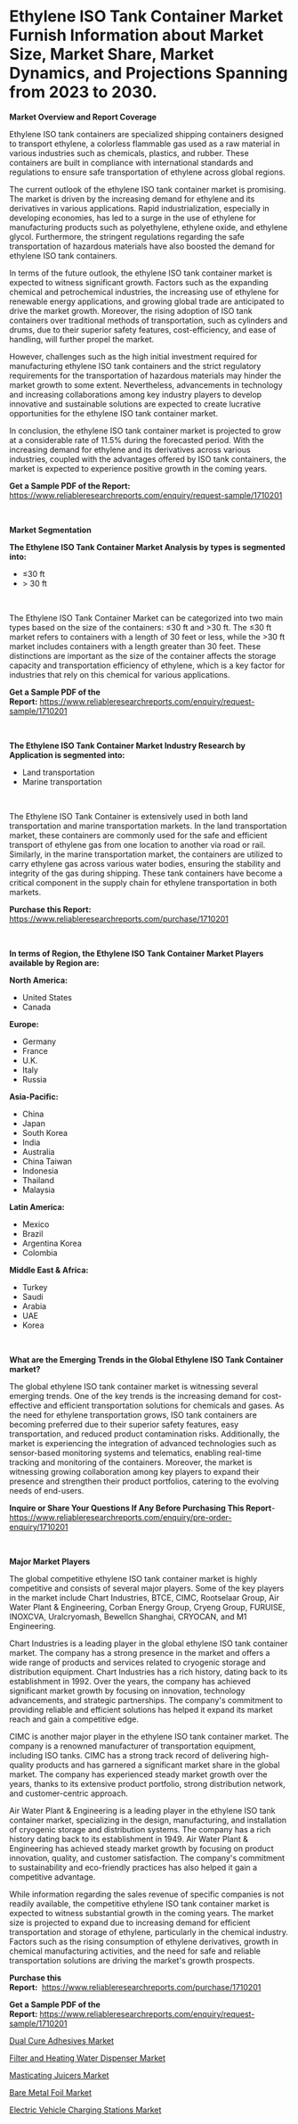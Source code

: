 <p><h1>Ethylene ISO Tank Container Market Furnish Information about Market Size, Market Share, Market Dynamics, and Projections Spanning from 2023 to 2030.</h1></p><p><strong>Market Overview and Report Coverage</strong></p>
<p><p>Ethylene ISO tank containers are specialized shipping containers designed to transport ethylene, a colorless flammable gas used as a raw material in various industries such as chemicals, plastics, and rubber. These containers are built in compliance with international standards and regulations to ensure safe transportation of ethylene across global regions.</p><p>The current outlook of the ethylene ISO tank container market is promising. The market is driven by the increasing demand for ethylene and its derivatives in various applications. Rapid industrialization, especially in developing economies, has led to a surge in the use of ethylene for manufacturing products such as polyethylene, ethylene oxide, and ethylene glycol. Furthermore, the stringent regulations regarding the safe transportation of hazardous materials have also boosted the demand for ethylene ISO tank containers.</p><p>In terms of the future outlook, the ethylene ISO tank container market is expected to witness significant growth. Factors such as the expanding chemical and petrochemical industries, the increasing use of ethylene for renewable energy applications, and growing global trade are anticipated to drive the market growth. Moreover, the rising adoption of ISO tank containers over traditional methods of transportation, such as cylinders and drums, due to their superior safety features, cost-efficiency, and ease of handling, will further propel the market.</p><p>However, challenges such as the high initial investment required for manufacturing ethylene ISO tank containers and the strict regulatory requirements for the transportation of hazardous materials may hinder the market growth to some extent. Nevertheless, advancements in technology and increasing collaborations among key industry players to develop innovative and sustainable solutions are expected to create lucrative opportunities for the ethylene ISO tank container market.</p><p>In conclusion, the ethylene ISO tank container market is projected to grow at a considerable rate of 11.5% during the forecasted period. With the increasing demand for ethylene and its derivatives across various industries, coupled with the advantages offered by ISO tank containers, the market is expected to experience positive growth in the coming years.</p></p>
<p><strong>Get a Sample PDF of the Report:</strong> <a href="https://www.reliableresearchreports.com/enquiry/request-sample/1710201">https://www.reliableresearchreports.com/enquiry/request-sample/1710201</a></p>
<p>&nbsp;</p>
<p><strong>Market Segmentation</strong></p>
<p><strong>The Ethylene ISO Tank Container Market Analysis by types is segmented into:</strong></p>
<p><ul><li>≤30 ft</li><li>> 30 ft</li></ul></p>
<p>&nbsp;</p>
<p><p>The Ethylene ISO Tank Container Market can be categorized into two main types based on the size of the containers: ≤30 ft and >30 ft. The ≤30 ft market refers to containers with a length of 30 feet or less, while the >30 ft market includes containers with a length greater than 30 feet. These distinctions are important as the size of the container affects the storage capacity and transportation efficiency of ethylene, which is a key factor for industries that rely on this chemical for various applications.</p></p>
<p><strong>Get a Sample PDF of the Report:</strong>&nbsp;<a href="https://www.reliableresearchreports.com/enquiry/request-sample/1710201">https://www.reliableresearchreports.com/enquiry/request-sample/1710201</a></p>
<p>&nbsp;</p>
<p><strong>The Ethylene ISO Tank Container Market Industry Research by Application is segmented into:</strong></p>
<p><ul><li>Land transportation</li><li>Marine transportation</li></ul></p>
<p>&nbsp;</p>
<p><p>The Ethylene ISO Tank Container is extensively used in both land transportation and marine transportation markets. In the land transportation market, these containers are commonly used for the safe and efficient transport of ethylene gas from one location to another via road or rail. Similarly, in the marine transportation market, the containers are utilized to carry ethylene gas across various water bodies, ensuring the stability and integrity of the gas during shipping. These tank containers have become a critical component in the supply chain for ethylene transportation in both markets.</p></p>
<p><strong>Purchase this Report:</strong>&nbsp; <a href="https://www.reliableresearchreports.com/purchase/1710201">https://www.reliableresearchreports.com/purchase/1710201</a></p>
<p>&nbsp;</p>
<p><strong>In terms of Region, the Ethylene ISO Tank Container Market Players available by Region are:</strong></p>
<p>
    <p> <strong> North America: </strong>
        <ul>
            <li>United States</li>
            <li>Canada</li>
        </ul>
        </p> 
    <p> <strong> Europe: </strong>
        <ul>
            <li>Germany</li>
            <li>France</li>
            <li>U.K.</li>
            <li>Italy</li>
            <li>Russia</li>
        </ul>
        </p> 
    <p> <strong> Asia-Pacific: </strong>
        <ul>
            <li>China</li>
            <li>Japan</li>
            <li>South Korea</li>
            <li>India</li>
            <li>Australia</li>
            <li>China Taiwan</li>
            <li>Indonesia</li>
            <li>Thailand</li>
            <li>Malaysia</li>
        </ul>
        </p> 
    <p> <strong> Latin America: </strong>
        <ul>
            <li>Mexico</li>
            <li>Brazil</li>
            <li>Argentina Korea</li>
            <li>Colombia</li>
        </ul>
        </p> 
    <p> <strong> Middle East & Africa: </strong>
        <ul>
            <li>Turkey</li>
            <li>Saudi</li>
            <li>Arabia</li>
            <li>UAE</li>
            <li>Korea</li>
        </ul>
    </p>
    </p>
<p>&nbsp;</p>
<p><strong>What are the Emerging Trends in the Global Ethylene ISO Tank Container market?</strong></p>
<p><p>The global ethylene ISO tank container market is witnessing several emerging trends. One of the key trends is the increasing demand for cost-effective and efficient transportation solutions for chemicals and gases. As the need for ethylene transportation grows, ISO tank containers are becoming preferred due to their superior safety features, easy transportation, and reduced product contamination risks. Additionally, the market is experiencing the integration of advanced technologies such as sensor-based monitoring systems and telematics, enabling real-time tracking and monitoring of the containers. Moreover, the market is witnessing growing collaboration among key players to expand their presence and strengthen their product portfolios, catering to the evolving needs of end-users.</p></p>
<p><strong>Inquire or Share Your Questions If Any Before Purchasing This Report</strong>- <a href="https://www.reliableresearchreports.com/enquiry/pre-order-enquiry/1710201">https://www.reliableresearchreports.com/enquiry/pre-order-enquiry/1710201</a></p>
<p>&nbsp;</p>
<p><strong>Major Market Players</strong></p>
<p><p>The global competitive ethylene ISO tank container market is highly competitive and consists of several major players. Some of the key players in the market include Chart Industries, BTCE, CIMC, Rootselaar Group, Air Water Plant & Engineering, Corban Energy Group, Cryeng Group, FURUISE, INOXCVA, Uralcryomash, Bewellcn Shanghai, CRYOCAN, and M1 Engineering.</p><p>Chart Industries is a leading player in the global ethylene ISO tank container market. The company has a strong presence in the market and offers a wide range of products and services related to cryogenic storage and distribution equipment. Chart Industries has a rich history, dating back to its establishment in 1992. Over the years, the company has achieved significant market growth by focusing on innovation, technology advancements, and strategic partnerships. The company's commitment to providing reliable and efficient solutions has helped it expand its market reach and gain a competitive edge.</p><p>CIMC is another major player in the ethylene ISO tank container market. The company is a renowned manufacturer of transportation equipment, including ISO tanks. CIMC has a strong track record of delivering high-quality products and has garnered a significant market share in the global market. The company has experienced steady market growth over the years, thanks to its extensive product portfolio, strong distribution network, and customer-centric approach.</p><p>Air Water Plant & Engineering is a leading player in the ethylene ISO tank container market, specializing in the design, manufacturing, and installation of cryogenic storage and distribution systems. The company has a rich history dating back to its establishment in 1949. Air Water Plant & Engineering has achieved steady market growth by focusing on product innovation, quality, and customer satisfaction. The company's commitment to sustainability and eco-friendly practices has also helped it gain a competitive advantage.</p><p>While information regarding the sales revenue of specific companies is not readily available, the competitive ethylene ISO tank container market is expected to witness substantial growth in the coming years. The market size is projected to expand due to increasing demand for efficient transportation and storage of ethylene, particularly in the chemical industry. Factors such as the rising consumption of ethylene derivatives, growth in chemical manufacturing activities, and the need for safe and reliable transportation solutions are driving the market's growth prospects.</p></p>
<p><strong>Purchase this Report:</strong>&nbsp;&nbsp;<a href="https://www.reliableresearchreports.com/purchase/1710201">https://www.reliableresearchreports.com/purchase/1710201</a></p>
<p></p>
<p><strong>Get a Sample PDF of the Report:</strong>&nbsp;<a href="https://www.reliableresearchreports.com/enquiry/request-sample/1710201">https://www.reliableresearchreports.com/enquiry/request-sample/1710201</a></p>
<p><p><a href="https://www.linkedin.com/pulse/dual-cure-adhesives-market-size-share-global-analysis-rpsqc/">Dual Cure Adhesives Market</a></p><p><a href="https://medium.com/@darbyledner/filter-and-heating-water-dispenser-market-size-market-outlook-and-market-forecast-2023-to-2030-0c79d97e5b95">Filter and Heating Water Dispenser Market</a></p><p><a href="https://medium.com/@walterkutch/masticating-juicers-market-research-report-its-history-and-forecast-2023-to-2030-d22349e7d6d7">Masticating Juicers Market</a></p><p><a href="https://www.linkedin.com/pulse/bare-metal-foil-market-insights-players-forecast-till-hfdnc/">Bare Metal Foil Market</a></p><p><a href="https://github.com/sheetalreportprime/Market-Research-Report-List-1/blob/main/electric-vehicle-charging-stations-market.md">Electric Vehicle Charging Stations Market</a></p></p>